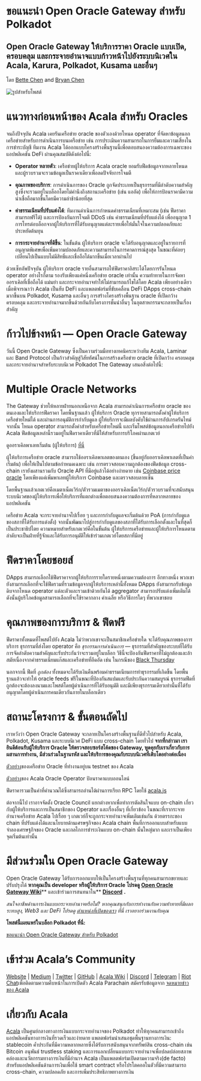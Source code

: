# ขอแนะนำ Open Oracle Gateway สำหรับ Polkadot

## Open Oracle Gateway ให้บริการราคา Oracle แบบเปิด, ครอบคลุม และกระจายอำนาจแบบก้าวหน้าไปยังระบบนิเวศใน Acala, Karura, Polkadot, Kusama และอื่นๆ

โดย [Bette Chen](https://medium.com/u/8d475d21e811?source=post_page-----3554f7a4254e--------------------------------) and [Bryan Chen](https://medium.com/u/241f963260c9?source=post_page-----3554f7a4254e--------------------------------)

![รูปสำหรับโพสต์](https://miro.medium.com/max/1600/0*oEYR17rjpn2J6bQN)

# แนวทางก่อนหน้าของ Acala สำหรับ Oracles

จนถึงปัจจุบัน Acala เคยรันเครือข่าย oracle ของตัวเองด้วยโหนด operator ที่จัดหาข้อมูลนอกเครือข่ายสำหรับการดำเนินการบนเครือข่าย เช่น การประเมินความสามารถในการยืมและความเสี่ยงในการชำระบัญชี ทีมงาน Acala ได้ออกแบบโครงสร้างพื้นฐานนี้เพื่อตอบสนองความต้องการเฉพาะของแอปพลิเคชัน DeFi ผ่านคุณสมบัติดังต่อไปนี้:

- **Operator หลายตัว**: เครือข่ายผู้ให้บริการ Acala oracle ยอมรับฟีดข้อมูลจากหลายโหนด และผู้รวบรวมจะรวมข้อมูลเป็นราคาเดียวเพื่อลดปัจจัยการโจมตี

- **คุณภาพของบริการ**: การดำเนินการของ Oracle ถูกจัดประเภทเป็นธุรกรรมที่มีลำดับความสำคัญสูงซึ่งจะรวมอยู่ในบล็อกโดยไม่คำนึงถึงสถานะเครือข่าย (เช่น แออัด) เพื่อให้การป้อนราคามีความน่าเชื่อถือมากขึ้นโดยมีความล่าช้าน้อยที่สุด

- **ค่าธรรมเนียมที่ปรับแต่งได้**: ทีมงานดำเนินการกำหนดค่าธรรมเนียมที่เหมาะสม (เช่น ฟีดราคาสามารถฟรีได้) และการป้องกันการโจมตี DDoS เช่น ค่าธรรมเนียมที่ปรับแต่งได้ เพื่ออนุญาต 1 การโทรต่อบล็อกจากผู้ให้บริการที่ได้รับอนุญาตแต่ละรายเพื่อให้มั่นใจในความปลอดภัยและประหยัดต้นทุน

- **การกระจายอำนาจที่ดีขึ้น**: ในขั้นต้น ผู้ให้บริการ oracle จะได้รับอนุญาตและอยู่ในรายการที่อนุญาตพิเศษเพื่อเพิ่มความปลอดภัยและความสามารถในการคาดการณ์สูงสุด ในขณะที่ค่อยๆ เปลี่ยนไปเป็นแบบไม่มีสิทธิ์และเชื่อถือได้มากขึ้นเมื่อเวลาผ่านไป

ด้วยเซ็ทอัพปัจจุบัน ผู้ให้บริการ oracle รายอื่นสามารถให้ฟีดราคาอิสระได้โดยการรันโหนด operator อย่างไรก็ตาม รองรับเพียงแค่หนึ่งเครือข่าย oracle เท่านั้น ความท้าทายในการจัดหาออราเคิลที่เชื่อถือได้ แม่นยำ และกระจายอำนาจทำให้ไม่สามารถแก้ไขได้โดย Acala เพียงอย่างเดียว เมื่อพิจารณาว่า Acala เป็นฮับ DeFi และแพลตฟอร์มที่ขับเคลื่อน DeFi DApps cross-chain มากขึ้นบน Polkadot, Kusama และอื่นๆ การสร้างโครงสร้างพื้นฐาน oracle ที่เปิดกว้าง ครอบคลุม และกระจายอำนาจมากขึ้นด้วยกันกับโครงการชั้นนำอื่นๆ ในอุตสาหกรรมจะกลายเป็นเรื่องสำคัญ

# ก้าวไปข้างหน้า — Open Oracle Gateway

วันนี้ Open Oracle Gateway ซึ่งเป็นความร่วมมือทางเทคนิคระหว่างทีม Acala, Laminar และ Band Protocol เป็นก้าวสำคัญสู่วิสัยทัศน์ในการสร้างเครือข่าย oracle ที่เปิดกว้าง ครอบคลุม และกระจายอำนาจสำหรับระบบนิเวศ Polkadot The Gateway เสนอสิ่งต่อไปนี้:

# Multiple Oracle Networks

The Gateway ช่วยให้หลายฝ่ายนอกเหนือจาก Acala สามารถดำเนินการเครือข่าย oracle ของตนเองและให้บริการฟีดราคา โดยพื้นฐานแล้ว ผู้ให้บริการ Oracle ทุกรายสามารถตั้งค่าผู้ให้บริการเครือข่ายใหม่ได้ และผ่านการอนุมัติการกำกับดูแล ผู้ให้บริการจะมีผลบังคับใช้ผ่านการอัปเกรดรันไทม์ จากนั้น โหนด operator สามารถตั้งค่าสำหรับเครือข่ายใหม่นี้ และเริ่มโพสต์ข้อมูลนอกเครือข่ายไปยัง Acala ฟีดข้อมูลเหล่านี้รวมอยู่ในฟีดราคาเดียวที่มีให้สำหรับการบริโภคผ่านเกตเวย์

ดูออราเคิลพาเลทเริ่มต้น (ผู้ให้บริการ) [ที่นี่](https://github.com/open-web3-stack/open-runtime-module-library/tree/master/oracle)

ผู้ให้บริการเครือข่าย oracle สามารถใช้ออราเคิลพาเลตของตนเอง (ขึ้นอยู่กับออราเคิลพาเลตที่เป็นค่าเริ่มต้น) เพื่อให้เป็นไปตามข้อกำหนดเฉพาะ เช่น การตรวจสอบความถูกต้องของฟีดข้อมูล cross-chain เรายังผสานรวมกับ Oracle API ที่มีอยู่แล้วได้อย่างง่ายดาย เช่น [Coinbase price oracle](https://blog.coinbase.com/introducing-the-coinbase-price-oracle-6d1ee22c7068) โดยเพียงแค่เพิ่มพาเลทผู้ให้บริการ Coinbase และตรวจสอบลายเซ็น

โดยพื้นฐานแล้วเกตเวย์คือเมตาเน็ตเวิร์ก/ตัวรวมเมตาของออราเคิลเน็ตเวิร์ก/ตัวรวบรวมที่จะสนับสนุนระบบนิเวศของผู้ให้บริการเพื่อให้บริการที่แตกต่างเพื่อตอบสนองความต้องการที่หลากหลายของแอปพลิเคชัน

เครือข่าย Acala จะกระจายอำนาจไปเรื่อย ๆ และการกำกับดูแลจะเริ่มต้นด้วย PoA (การกำกับดูแลของสภาที่ได้รับการแต่งตั้ง) จากนั้นพัฒนาไปสู่การกำกับดูแลของสภาที่ได้รับการเลือกตั้งและในที่สุดก็เป็นประชาธิปไตย ความหมายสำหรับเกตเวย์คือในขั้นต้น ผู้ให้บริการเครือข่ายและผู้ให้บริการโหนดตามลำดับจะเป็นฝ่ายที่รู้จักและได้รับการอนุมัติให้เข้าร่วมเกตเวย์โดยสภาที่มีอยู่

# ฟีดราคาโดยชอยส์

DApps สามารถเลือกใช้ฟีดราคาจากผู้ให้บริการรายใดรายหนึ่งตามความต้องการ อีกทางหนึ่ง พวกเขายังสามารถเลือกที่จะใช้ฟีดรวมที่รวมข้อมูลจากผู้ให้บริการเหล่านี้ทั้งหมด DApps ยังสามารถรับข้อมูลดิบจากโหนด operator แต่ละตัวและรวมเข้าด้วยกันได้ aggregator สามารถปรับแต่งเพิ่มเติมได้ ดังนั้นผู้บริโภคข้อมูลสามารถเลือกที่จะใช้ราคากลาง ค่าเฉลี่ย หรือวิธีการใดๆ ที่พวกเขาชอบ

# คุณภาพของการบริการ & ฟีดฟรี

ฟีดราคาทั้งหมดที่โพสต์ไปยัง Acala ไม่ว่าพวกเขาจะเป็นสมาชิกเครือข่ายใด จะได้รับคุณภาพของการบริการ ธุรกรรมที่ส่งโดย operator คือ _ธุรกรรมการดำเนินการ_ — ธุรกรรมที่สำคัญของระบบที่ได้รับการจัดลำดับความสำคัญและรับประกันว่าจะรวมอยู่ในบล็อก วิธีนี้จะป้องกันฟีดราคาที่ไม่ถูกต้องและล้าสมัยเนื่องจากค่าธรรมเนียมแก๊สและเครือข่ายที่อึดอัด เช่น ในกรณีของ [Black Thursday](https://medium.com/aave/crypto-black-thursday-the-good-the-bad-and-the-ugly-7f2acebf2b83)

นอกจากนี้ ฟีดที่ _ถูกต้อง_ ทั้งหมดจะได้รับเงินคืนพร้อมค่าธรรมเนียมการทำธุรกรรมที่เกิดขึ้น โดยพื้นฐานแล้วจะทำให้ oracle feeds ฟรีในขณะที่ป้องกันสแปมและรับประกันความสมบูรณ์ ธุรกรรมฟีดที่ถูกต้องจะต้องลงนามและโพสต์โดยผู้ดำเนินการที่ได้รับอนุมัติ และมีเพียงธุรกรรมเดียวเท่านั้นที่ได้รับอนุญาตโดยผู้ดำเนินการคนเดียวกันภายในบล็อกเดียว

# สถานะโครงการ & ขั้นตอนถัดไป

เราหวังว่า Open Oracle Gateway จะกลายเป็นโครงสร้างพื้นฐานที่ดีทั่วไปสำหรับ Acala, Polkadot, Kusama และระบบนิเวศ DeFi แบบ cross-chain โดยทั่วไป **จากที่กล่าวมา เรายินดีต้อนรับผู้ให้บริการ Oracle ให้ตรวจสอบซอร์สโค้ดของ Gateway, พูดคุยกับเราเกี่ยวกับการผสานการทำงาน, มีส่วนร่วมในฐานรหัส และให้บริการของคุณกับระบบนิเวศที่เติบโตอย่างต่อเนื่อง**

[ตัวอย่าง](https://acala-testnet.subscan.io/runtime/OperatorMembershipAcala?version=606)ของเครือข่าย Oracle ที่ทำงานอยู่บน testnet ของ Acala

[ตัวอย่าง](https://acala-testnet.subscan.io/account/5Fe3jZRbKes6aeuQ6HkcTvQeNhkkRPTXBwmNkuAPoimGEv45)ของ Acala Oracle Operator ป้อนราคาแบบออนไลน์

ฟีดราคารวมเป็นค่าที่คำนวณได้ซึ่งสามารถอ่านได้ผ่านการเรียก RPC โดยใช้ [acala.js](https://github.com/AcalaNetwork/acala.js)

ต่อจากนี้ไป เราอาจจัดตั้ง Oracle Council แยกต่างหากเพื่อทำการตัดสินใจแบบ on-chain เกี่ยวกับผู้ให้บริการและการเป็นสมาชิกของ Operator และเรื่องอื่นๆ ที่เกี่ยวข้อง ในขณะที่เรากระจายอำนาจเครือข่าย Acala ไปเรื่อย ๆ เกตเวย์ก็จะถูกกระจายอำนาจเพิ่มเติมเช่นกัน ด้วยตรรกะของ chain ที่ปรับแต่งได้และนโยบายด้านเศรษฐกิจของ Acala chain พื้นที่การออกแบบสำหรับแบบจำลองเศรษฐกิจของ Oracle และกลไกการชำระเงินแบบ on-chain นั้นใหญ่มาก และเราเป็นเพียงจุดเริ่มต้นเท่านั้น

# มีส่วนร่วมใน Open Oracle Gateway

Open Oracle Gateway ได้รับการออกแบบให้เป็นโครงสร้างพื้นฐานที่ทุกคนสามารถขยายและปรับปรุงได้ **หากคุณเป็น developer หรือผู้ให้บริการ Oracle โปรดดู** [**Open Oracle Gateway Wiki**](https://wiki.acala.network/learn/basics/oracle)** และเข้าร่วมการสนทนาใน** [**Discord**](https://discord.gg/jYC5QeG) **.**

_สนใจอาชีพด้านการเงินแบบกระจายอำนาจหรือไม่? หากคุณสนุกกับการทำงานกับความท้าทายที่มีผลกระทบสูง, Web3 และ DeFi โปรดดู_ [_ตำแหน่งที่เปิดของเรา_](https://jobs.lever.co/acala/) _ที่นี่ เราอยากร่วมงานกับคุณ_

**โพสต์นี้เผยแพร่ในบล็อก Polkadot ที่นี่:**

[ขอแนะนำ Open Oracle Gateway สำหรับ Polkadot](https://medium.com/polkadot-network/introducing-the-open-oracle-gateway-for-polkadot-1cf2e1b71c92)

# เข้าร่วม Acala’s Community

[Website](https://acala.network/) | [Medium](https://medium.com/acalanetwork) | [Twitter](https://twitter.com/AcalaNetwork) | [GitHub](https://github.com/AcalaNetwork/Acala) | [Acala Wiki](https://github.com/AcalaNetwork/Acala/wiki) | [Discord](https://discord.gg/vdbFVCH) | [Telegram](https://t.me/acalaofficial) | [Riot Chat](https://riot.im/app/#/room/#acala:matrix.org)เพื่อติดตามความคืบหน้าในการเปิดตัว Acala Parachain สมัครรับข้อมูลจาก [จดหมายข่าวของ Acala](https://share.hsforms.com/1X9RxkXk-R62I0VNbATaDXw4h8qc)

# เกี่ยวกับ Acala

[Acala](http://acala.network/) เป็นศูนย์กลางทางการเงินแบบกระจายอำนาจของ Polkadot ทำให้ทุกคนสามารถเข้าถึงแอปพลิเคชันทางการเงินที่รวดเร็วและง่ายดาย แพลตฟอร์มนำเสนอชุดพื้นฐานทางการเงิน: stablecoin ค้ำประกันที่มีความหลากหลายซึ่งได้รับการสนับสนุนจากทรัพย์สิน cross-chain เช่น Bitcoin อนุพันธ์ trustless staking และการแลกเปลี่ยนแบบกระจายอำนาจเพื่อปลดปล่อยสภาพคล่องและนวัตกรรมทางการเงินที่มีอำนาจ Acala เป็นแพลตฟอร์มเปิดตามความจริง(de facto) สำหรับแอปพลิเคชันด้านการเงินเพื่อใช้ smart contract หรือโปรโตคอลในตัวที่มีความสามารถ cross-chain, ความปลอดภัย และการเพิ่มประสิทธิภาพทางการเงิน
